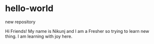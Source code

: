 # hello-world
new repository

Hi Friends!
My name is Nikunj and I am a Fresher so trying to learn new thing.
I am learning with joy here.
